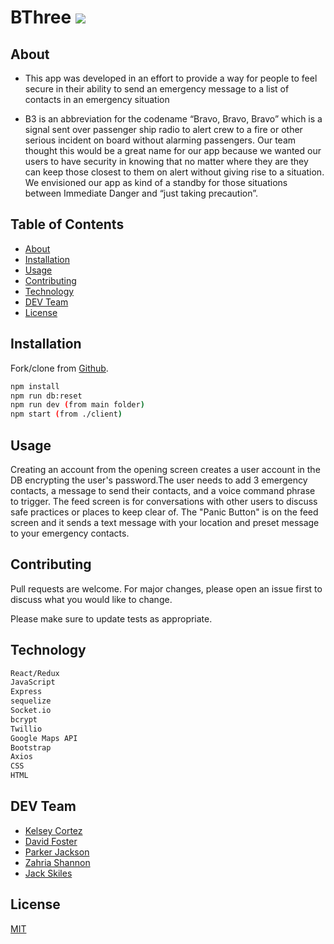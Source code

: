 # BThree ![](favicon.ico)

## About

* This app was developed in an effort to provide a way for people to feel secure in their ability to send an emergency message to a list of contacts in an emergency situation

* B3 is an abbreviation for the codename “Bravo, Bravo, Bravo” which is a signal sent over passenger ship radio to alert crew to a fire or other serious incident on board without alarming passengers. Our team thought this would be a great name for our app because we wanted our users to have security in knowing that no matter where they are they can keep those closest to them on alert without giving rise to a situation. We envisioned our app as kind of a standby for those situations between Immediate Danger and “just taking precaution”.

## Table of Contents

* [About](#about)
* [Installation](#installation)
* [Usage](#usage)
* [Contributing](#contributing)
* [Technology](#technology)
* [DEV Team](#dev)
* [License](#license)


## Installation

Fork/clone from [Github](https://github.com/JackSkiles/BThree).


```bash
npm install
npm run db:reset
npm run dev (from main folder)
npm start (from ./client)
```


## Usage

Creating an account from the opening screen creates a user account in the DB encrypting the user's password.The user needs to add 3 emergency contacts, a message to send their contacts, and a voice command phrase to trigger. The feed screen is for conversations with other users to discuss safe practices or places to keep clear of. The "Panic Button" is on the feed screen and it sends a text message with your location and preset message to your emergency contacts.


## Contributing

Pull requests are welcome. For major changes, please open an issue first to discuss what you would like to change.

Please make sure to update tests as appropriate.


## Technology

```bash
React/Redux
JavaScript
Express
sequelize
Socket.io
bcrypt
Twillio
Google Maps API
Bootstrap
Axios
CSS
HTML

```


## DEV Team

- [Kelsey Cortez](https://github.com/KelseyCortez)
- [David Foster](https://github.com/dlfosterii)
- [Parker Jackson](https://github.com/parkerjacks)
- [Zahria Shannon](https://github.com/zahriazoey)
- [Jack Skiles](https://github.com/JackSkiles)




## License
[MIT](https://choosealicense.com/licenses/mit/)